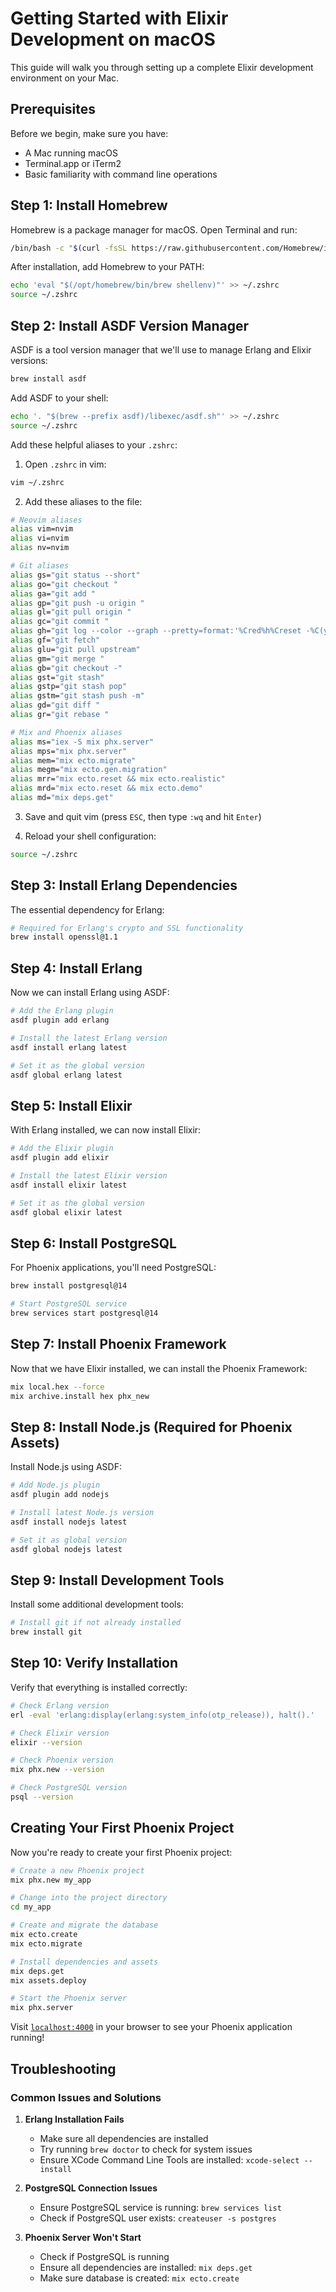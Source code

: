 # Getting Started with Elixir Development on macOS

This guide will walk you through setting up a complete Elixir development environment on your Mac.

## Prerequisites

Before we begin, make sure you have:
- A Mac running macOS
- Terminal.app or iTerm2
- Basic familiarity with command line operations

## Step 1: Install Homebrew

Homebrew is a package manager for macOS. Open Terminal and run:

```bash
/bin/bash -c "$(curl -fsSL https://raw.githubusercontent.com/Homebrew/install/HEAD/install.sh)"
```

After installation, add Homebrew to your PATH:

```bash
echo 'eval "$(/opt/homebrew/bin/brew shellenv)"' >> ~/.zshrc
source ~/.zshrc
```

## Step 2: Install ASDF Version Manager

ASDF is a tool version manager that we'll use to manage Erlang and Elixir versions:

```bash
brew install asdf
```

Add ASDF to your shell:

```bash
echo '. "$(brew --prefix asdf)/libexec/asdf.sh"' >> ~/.zshrc
source ~/.zshrc
```

Add these helpful aliases to your `.zshrc`:

1. Open `.zshrc` in vim:
```bash
vim ~/.zshrc
```

2. Add these aliases to the file:
```bash
# Neovim aliases
alias vim=nvim
alias vi=nvim
alias nv=nvim

# Git aliases
alias gs="git status --short"
alias go="git checkout "
alias ga="git add "
alias gp="git push -u origin "
alias gl="git pull origin "
alias gc="git commit "
alias gh="git log --color --graph --pretty=format:'%Cred%h%Creset -%C(yellow)%d%Creset %s %Cgreen(%cr) %C(bold blue)<%an>%Creset' --abbrev-commit"
alias gf="git fetch"
alias glu="git pull upstream"
alias gm="git merge "
alias gb="git checkout -"
alias gst="git stash"
alias gstp="git stash pop"
alias gstm="git stash push -m"
alias gd="git diff "
alias gr="git rebase "

# Mix and Phoenix aliases
alias ms="iex -S mix phx.server"
alias mps="mix phx.server"
alias mem="mix ecto.migrate"
alias megm="mix ecto.gen.migration"
alias mrr="mix ecto.reset && mix ecto.realistic"
alias mrd="mix ecto.reset && mix ecto.demo"
alias md="mix deps.get"
```

3. Save and quit vim (press `ESC`, then type `:wq` and hit `Enter`)

4. Reload your shell configuration:
```bash
source ~/.zshrc
```

## Step 3: Install Erlang Dependencies

The essential dependency for Erlang:

```bash
# Required for Erlang's crypto and SSL functionality
brew install openssl@1.1
```

## Step 4: Install Erlang

Now we can install Erlang using ASDF:

```bash
# Add the Erlang plugin
asdf plugin add erlang

# Install the latest Erlang version
asdf install erlang latest

# Set it as the global version
asdf global erlang latest
```

## Step 5: Install Elixir

With Erlang installed, we can now install Elixir:

```bash
# Add the Elixir plugin
asdf plugin add elixir

# Install the latest Elixir version
asdf install elixir latest

# Set it as the global version
asdf global elixir latest
```

## Step 6: Install PostgreSQL

For Phoenix applications, you'll need PostgreSQL:

```bash
brew install postgresql@14

# Start PostgreSQL service
brew services start postgresql@14
```

## Step 7: Install Phoenix Framework

Now that we have Elixir installed, we can install the Phoenix Framework:

```bash
mix local.hex --force
mix archive.install hex phx_new
```

## Step 8: Install Node.js (Required for Phoenix Assets)

Install Node.js using ASDF:

```bash
# Add Node.js plugin
asdf plugin add nodejs

# Install latest Node.js version
asdf install nodejs latest

# Set it as global version
asdf global nodejs latest
```

## Step 9: Install Development Tools

Install some additional development tools:

```bash
# Install git if not already installed
brew install git
```

## Step 10: Verify Installation

Verify that everything is installed correctly:

```bash
# Check Erlang version
erl -eval 'erlang:display(erlang:system_info(otp_release)), halt().'

# Check Elixir version
elixir --version

# Check Phoenix version
mix phx.new --version

# Check PostgreSQL version
psql --version
```

## Creating Your First Phoenix Project

Now you're ready to create your first Phoenix project:

```bash
# Create a new Phoenix project
mix phx.new my_app

# Change into the project directory
cd my_app

# Create and migrate the database
mix ecto.create
mix ecto.migrate

# Install dependencies and assets
mix deps.get
mix assets.deploy

# Start the Phoenix server
mix phx.server
```

Visit [`localhost:4000`](http://localhost:4000) in your browser to see your Phoenix application running!

## Troubleshooting

### Common Issues and Solutions

1. **Erlang Installation Fails**
   - Make sure all dependencies are installed
   - Try running `brew doctor` to check for system issues
   - Ensure XCode Command Line Tools are installed: `xcode-select --install`

2. **PostgreSQL Connection Issues**
   - Ensure PostgreSQL service is running: `brew services list`
   - Check if PostgreSQL user exists: `createuser -s postgres`

3. **Phoenix Server Won't Start**
   - Check if PostgreSQL is running
   - Ensure all dependencies are installed: `mix deps.get`
   - Make sure database is created: `mix ecto.create`
